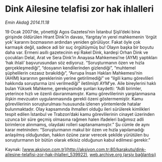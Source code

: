 # Dink Ailesine telafisi zor hak ihlalleri

*Emin Akdağ 2014.11.18*

<div class="pNewsDetailMainContent" itemprop="articleBody">
 <p>
  19 Ocak 2007’de, yönettiği Agos Gazetesi’nin İstanbul Şişli’deki bina girişinde öldürülen Hrant Dink’in davası, Yargıtay’ın yerel mahkemenin ‘örgüt yok’ kararını bozmasının ardından yeniden görülüyor. Fakat öyle çok karmaşık değil, sadece adi bir suç örgütüymüş bu! Olayın başka bir boyutu daha var. Ermeni asıllı gazetecinin eşi Rakel Dink, kardeşi Orhan Dink ve çocukları Delal, Arat ve Sera Dink’in Anayasa Mahkemesi’ne (AYM) yaptıkları ‘hak ihlali’ başvurusundan söz ediyoruz. “Soruşturmanın özen ve hızla gerçekleşmediği”, “dosyanın kendilerinden gizlendiği”, “muhtemel şüphelilerin cezasız bırakıldığı”, “Avrupa İnsan Hakları Mahkemesi’nin (AHİM) kararının gereklerinin yerine getirilmediği” ve “ilgili kamu görevlileri hakkında soruşturma izni verilmediği” iletilmişti AYM’ye. Aile bireylerini haklı bulan Yüksek Mahkeme, gerekçesinde şunları kaydetti: “Adli birimler, yeterince hızlı ve özenli davranmamıştır. Kamu görevlilerinin yargılanmasına ilişkin mevzuatın uygulanmasında gerekli özeni göstermemiştir. Kamu görevlilerinin soruşturulması hususunda izlenen yöntemlerde hatalar bulunmaktadır. Olay kapsamında ihmalleri olduğu ileri sürülerek kimlikleri tespit edilen İstanbul ve Trabzon’daki kamu görevlilerinin cinayet üzerinden uzunca bir süre geçmiş olmasına rağmen halen ifadeleri bağımsız adli birimlerce alınmamış, olaydaki rolleri saptanamamıştır.” Şu cümle de aynı karar metninden: “Soruşturmanın makul bir özen ve hızla yapılamadığı anlaşılmış olduğundan, hakkın özüne zarar verecek şekilde yürütülen bu soruşturmanın bir bütün olarak etkisiz olduğunun kabul edilmesi gerekir.”
 </p>
</div>


Kaynak: [www.aksiyon.com.tr](http://aksiyon.com.tr:80/karakutu/dink-ailesine-telafisi-zor-hak-ihlalleri_539922), [web.archive.org (arşiv bağlantısı)](http://web.archive.org/web/20141204063704/http://aksiyon.com.tr:80/karakutu/dink-ailesine-telafisi-zor-hak-ihlalleri_539922)
